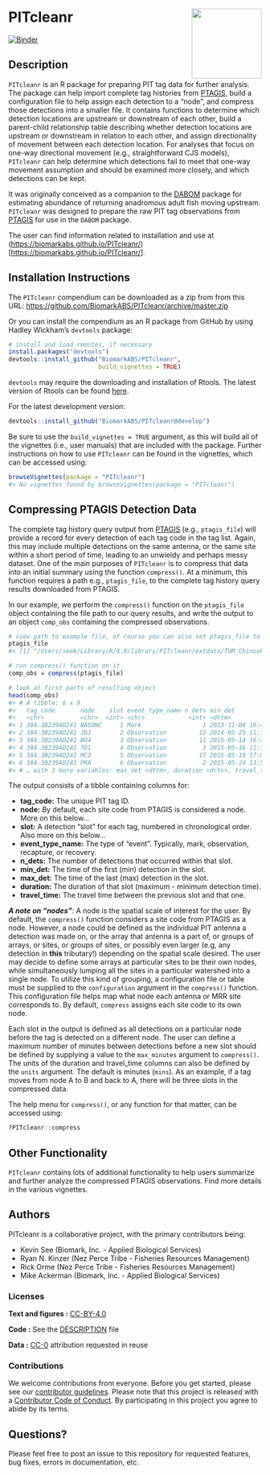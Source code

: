 
<!-- README.md is generated from README.Rmd. Please edit that file -->

# PITcleanr <a href='https://github.com/BiomarkABS/PITcleanr'><img src='man/figures/logo.png' align="right" height="139" /></a>

<!-- badges: start -->

[![Binder](https://mybinder.org/badge_logo.svg)](https://mybinder.org/v2/gh/BiomarkABS/PITcleanr/master?urlpath=rstudio)
<!-- badges: end -->

## Description

`PITcleanr` is an R package for preparing PIT tag data for further
analysis. The package can help import complete tag histories from
[PTAGIS](https://ptagis.org/), build a configuration file to help assign
each detection to a “node”, and compress those detections into a smaller
file. It contains functions to determine which detection locations are
upstream or downstream of each other, build a parent-child relationship
table describing whether detection locations are upstream or downstream
in relation to each other, and assign directionality of movement between
each detection location. For analyses that focus on one-way directional
movement (e.g., straightforward CJS models), `PITcleanr` can help
determine which detections fail to meet that one-way movement assumption
and should be examined more closely, and which detections can be kept.

It was originally conceived as a companion to the
[DABOM](https://github.com/BiomarkABS/DABOM) package for estimating
abundance of returning anadromous adult fish moving upstream.
`PITcleanr` was designed to prepare the raw PIT tag observations from
[PTAGIS](http://www.ptagis.org) for use in the `DABOM` package.

The user can find information related to installation and use at
(<https://biomarkabs.github.io/PITcleanr/>)\[<https://biomarkabs.github.io/PITcleanr/>\].

## Installation Instructions

The `PITcleanr` compendium can be downloaded as a zip from from this
URL: <https://github.com/BiomarkABS/PITcleanr/archive/master.zip>

Or you can install the compendium as an R package from GitHub by using
Hadley Wickham’s `devtools` package:

``` r
# install and load remotes, if necessary
install.packages("devtools")
devtools::install_github("BiomarkABS/PITcleanr", 
                         build_vignettes = TRUE)
```

`devtools` may require the downloading and installation of Rtools. The
latest version of Rtools can be found
[here](https://cran.r-project.org/bin/windows/Rtools/).

For the latest development version:

``` r
devtools::install_github("BiomarkABS/PITcleanr@develop")
```

Be sure to use the `build_vignettes = TRUE` argument, as this will build
all of the vignettes (i.e., user manuals) that are included with the
package. Further instructions on how to use `PITcleanr` can be found in
the vignettes, which can be accessed using:

``` r
browseVignettes(package = "PITcleanr")
#> No vignettes found by browseVignettes(package = "PITcleanr")
```

## Compressing PTAGIS Detection Data

The complete tag history query output from [PTAGIS](https://ptagis.org/)
(e.g., `ptagis_file`) will provide a record for every detection of each
tag code in the tag list. Again, this may include multiple detections on
the same antenna, or the same site within a short period of time,
leading to an unwieldy and perhaps messy dataset. One of the main
purposes of `PITcleanr` is to compress that data into an initial summary
using the function `compress()`. At a minimum, this function requires a
path e.g., `ptagis_file`, to the complete tag history query results
downloaded from PTAGIS.

In our example, we perform the `compress()` function on the
`ptagis_file` object containing the file path to our query results, and
write the output to an object `comp_obs` containing the compressed
observations.

``` r
# view path to example file, of course you can also set ptagis_file to your own PTAGIS query results
ptagis_file
#> [1] "/Users/seek/Library/R/4.0/library/PITcleanr/extdata/TUM_Chinook_2015.csv"

# run compress() function on it
comp_obs = compress(ptagis_file)

# look at first parts of resulting object
head(comp_obs)
#> # A tibble: 6 x 9
#>   tag_code       node    slot event_type_name n_dets min_det            
#>   <chr>          <chr>  <int> <chr>            <int> <dttm>             
#> 1 384.3B239AD241 NASONC     1 Mark                 1 2013-11-04 16:45:00
#> 2 384.3B239AD241 JDJ        2 Observation         12 2014-05-25 11:14:29
#> 3 384.3B239AD241 BO4        3 Observation         11 2015-05-14 16:41:24
#> 4 384.3B239AD241 TD1        4 Observation          3 2015-05-16 11:15:40
#> 5 384.3B239AD241 MC2        5 Observation         17 2015-05-19 17:01:15
#> 6 384.3B239AD241 PRA        6 Observation          2 2015-05-24 13:51:16
#> # … with 3 more variables: max_det <dttm>, duration <drtn>, travel_time <drtn>
```

The output consists of a tibble containing columns for:

  - **tag\_code:** The unique PIT tag ID.
  - **node:** By default, each site code from PTAGIS is considered a
    node. More on this below…
  - **slot:** A detection “slot” for each tag, numbered in chronological
    order. Also more on this below…
  - **event\_type\_name:** The type of “event”. Typically, mark,
    observation, recapture, or recovery.
  - **n\_dets:** The number of detections that occurred within that
    slot.
  - **min\_det:** The time of the first (min) detection in the slot.
  - **max\_det:** The time of the last (max) detection in the slot.
  - **duration:** The duration of that slot (maximum - minimum detection
    time).
  - **travel\_time:** The travel time between the previous slot and that
    one.

***A note on “nodes”***: A node is the spatial scale of interest for the
user. By default, the `compress()` function considers a site code from
PTAGIS as a node. However, a node could be defined as the individual PIT
antenna a detection was made on, or the array that antenna is a part of,
or groups of arrays, or sites, or groups of sites, or possibly even
larger (e.g, any detection in **this** tributary\!) depending on the
spatial scale desired. The user may decide to define some arrays at
particular sites to be their own nodes, while simultaneously lumping all
the sites in a particular watershed into a single node. To utilize this
kind of grouping, a configuration file or table must be supplied to the
`configuration` argument in the `compress()` function. This
configuration file helps map what node each antenna or MRR site
corresponds to. By default, `compress` assigns each site code to its own
node.

Each slot in the output is defined as all detections on a particular
node before the tag is detected on a different node. The user can define
a maximum number of minutes between detections before a new slot should
be defined by supplying a value to the `max_minutes` argument to
`compress()`. The units of the duration and travel\_time columns can
also be defined by the `units` argument. The default is minutes
(`mins`). As an example, if a tag moves from node A to B and back to A,
there will be three slots in the compressed data.

The help menu for `compress()`, or any function for that matter, can be
accessed using:

``` r
?PITcleanr::compress
```

## Other Functionality

`PITcleanr` contains lots of additional functionality to help users
summarize and further analyze the compressed PTAGIS observations. Find
more details in the various vignettes.

## Authors

PITcleanr is a collaborative project, with the primary contributors
being:

  - Kevin See (Biomark, Inc. - Applied Biological Services)
  - Ryan N. Kinzer (Nez Perce Tribe - Fisheries Resources Management)
  - Rick Orme (Nez Perce Tribe - Fisheries Resources Management)
  - Mike Ackerman (Biomark, Inc. - Applied Biological Services)

### Licenses

**Text and figures :**
[CC-BY-4.0](http://creativecommons.org/licenses/by/4.0/)

**Code :** See the [DESCRIPTION](DESCRIPTION) file

**Data :** [CC-0](http://creativecommons.org/publicdomain/zero/1.0/)
attribution requested in reuse

### Contributions

We welcome contributions from everyone. Before you get started, please
see our [contributor guidelines](CONTRIBUTING.md). Please note that this
project is released with a [Contributor Code of Conduct](CONDUCT.md). By
participating in this project you agree to abide by its terms.

## Questions?

Please feel free to post an issue to this repository for requested
features, bug fixes, errors in documentation, etc.
